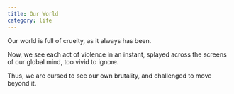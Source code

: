 ```yaml
---
title: Our World
category: life
---
```


Our world
is full of cruelty,
as it always has been.

Now,
we see each act of violence
in an instant,
splayed across the screens
of our global mind,
too vivid to ignore.

Thus,
we are cursed
to see our own brutality,
and challenged
to move beyond it.
